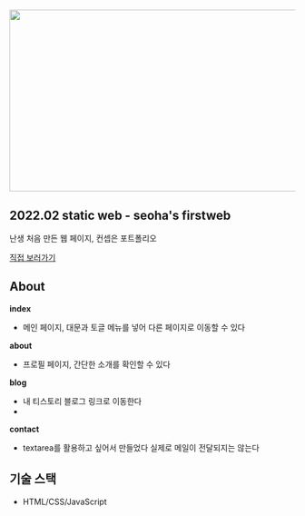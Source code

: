 
# <img src = "https://user-images.githubusercontent.com/97898227/173862507-7b1e2356-9eb3-4017-814b-bf3fb4b02ddb.gif" width="600" height="320"> 

## 2022.02 static web - seoha's firstweb
난생 처음 만든 웹 페이지, 컨셉은 포트폴리오

<a href="https://seoha-dev.github.io/firstweb/">직접 보러가기</a>

## About
__index__
* 메인 페이지, 대문과 토글 메뉴를 넣어 다른 페이지로 이동할 수 있다

__about__
* 프로필 페이지, 간단한 소개를 확인할 수 있다

__blog__
* 내 티스토리 블로그 링크로 이동한다
*
__contact__
* textarea를 활용하고 싶어서 만들었다 실제로 메일이 전달되지는 않는다

## 기술 스택
* HTML/CSS/JavaScript
